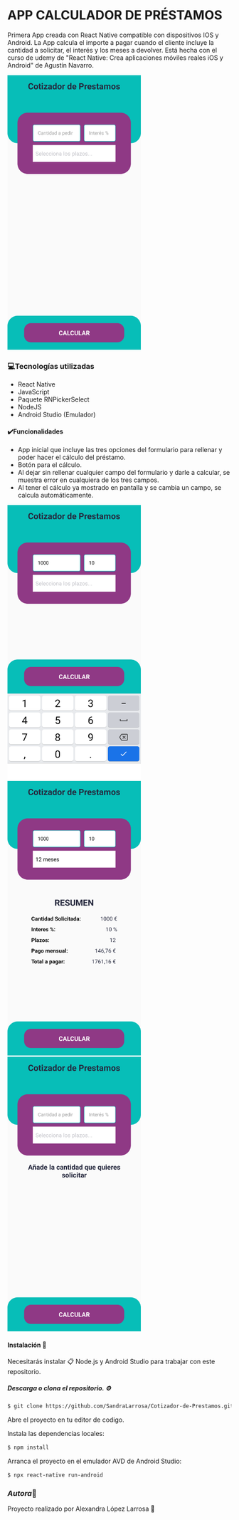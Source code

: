 # APP CALCULADOR DE PRÉSTAMOS

Primera App creada con React Native compatible con dispositivos IOS y Android. 
La App calcula el importe a pagar cuando el cliente incluye la cantidad a solicitar, el interés y los meses a devolver.
Está hecha con el curso de udemy de "React Native: Crea aplicaciones móviles reales iOS y Android" de Agustín Navarro. 


<img src="https://github.com/SandraLarrosa/Cotizador-de-Prestamos/blob/master/src/utils/images/InitApp.png" width=300>

### 💻Tecnologías utilizadas 

- React Native
- JavaScript
- Paquete RNPickerSelect
- NodeJS
- Android Studio (Emulador)


#### ✔️Funcionalidades 
- App inicial que incluye las tres opciones del formulario para rellenar y poder hacer el cálculo del préstamo.
- Botón para el cálculo.
- Al dejar sin rellenar cualquier campo del formulario y darle a calcular, se muestra error en cualquiera de los tres campos.
- Al tener el cálculo ya mostrado en pantalla y se cambia un campo, se calcula automáticamente.

<div display="flex">
    <img src="https://github.com/SandraLarrosa/Cotizador-de-Prestamos/blob/master/src/utils/images/Inputs.png" width=300>
    <img src="https://github.com/SandraLarrosa/Cotizador-de-Prestamos/blob/master/src/utils/images/Calculate.png" width=300>
    <img src="https://github.com/SandraLarrosa/Cotizador-de-Prestamos/blob/master/src/utils/images/Error.png" width=300>
</div>


#### Instalación 🔧
Necesitarás instalar 📋 Node.js y Android Studio para trabajar con este repositorio.

##### Descarga o clona el repositorio. ⚙️
```bash 
$ git clone https://github.com/SandraLarrosa/Cotizador-de-Prestamos.git
```
Abre el proyecto en tu editor de codigo.

Instala las dependencias locales:
```bash
$ npm install
```
Arranca el proyecto en el emulador AVD de Android Studio:
```bash
$ npx react-native run-android
```

### *Autora*🌸
Proyecto realizado por Alexandra López Larrosa 🌠